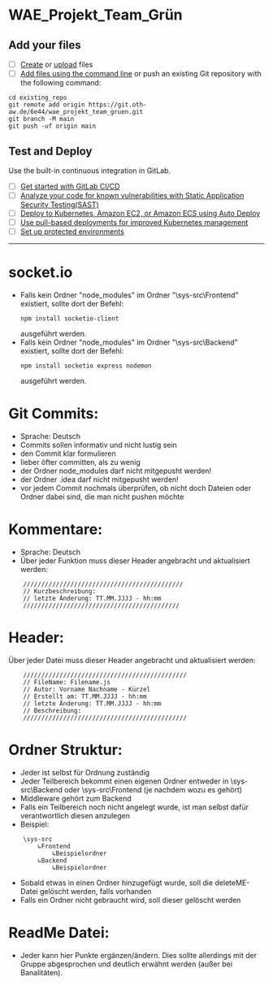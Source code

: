# WAE_Projekt_Team_Grün


## Add your files

- [ ] [Create](https://docs.gitlab.com/ee/user/project/repository/web_editor.html#create-a-file) or [upload](https://docs.gitlab.com/ee/user/project/repository/web_editor.html#upload-a-file) files
- [ ] [Add files using the command line](https://docs.gitlab.com/ee/gitlab-basics/add-file.html#add-a-file-using-the-command-line) or push an existing Git repository with the following command:

```
cd existing_repo
git remote add origin https://git.oth-aw.de/6e44/wae_projekt_team_gruen.git
git branch -M main
git push -uf origin main
```


## Test and Deploy

Use the built-in continuous integration in GitLab.

- [ ] [Get started with GitLab CI/CD](https://docs.gitlab.com/ee/ci/quick_start/index.html)
- [ ] [Analyze your code for known vulnerabilities with Static Application Security Testing(SAST)](https://docs.gitlab.com/ee/user/application_security/sast/)
- [ ] [Deploy to Kubernetes, Amazon EC2, or Amazon ECS using Auto Deploy](https://docs.gitlab.com/ee/topics/autodevops/requirements.html)
- [ ] [Use pull-based deployments for improved Kubernetes management](https://docs.gitlab.com/ee/user/clusters/agent/)
- [ ] [Set up protected environments](https://docs.gitlab.com/ee/ci/environments/protected_environments.html)

***

# socket.io
- Falls kein Ordner "node_modules" im Ordner "\sys-src\Frontend" existiert, sollte dort der Befehl:
	```
	npm install socketio-client
	```
	ausgeführt werden.
- Falls kein Ordner "node_modules" im Ordner "\sys-src\Backend" existiert, sollte dort der Befehl:
	```
	npm install socketio express nodemon
	```
	ausgeführt werden.

# Git Commits:
- Sprache: Deutsch
- Commits sollen informativ und nicht lustig sein
- den Commit klar formulieren
- lieber öfter committen, als zu wenig
- der Ordner node_modules darf nicht mitgepusht werden!
- der Ordner .idea darf nicht mitgepusht werden!
- vor jedem Commit nochmals überprüfen, ob nicht doch Dateien oder Ordner dabei sind, die man nicht pushen möchte

# Kommentare:
- Sprache: Deutsch
- Über jeder Funktion muss dieser Header angebracht und aktualisiert werden:
```
	////////////////////////////////////////////
	// Kurzbeschreibung:
	// letzte Änderung: TT.MM.JJJJ - hh:mm
	///////////////////////////////////////////
```

# Header:
Über jeder Datei muss dieser Header angebracht und aktualisiert werden:
```
	/////////////////////////////////////////////
	// FileName: Filename.js
	// Autor: Vorname Nachname - Kürzel
	// Erstellt am: TT.MM.JJJJ - hh:mm
	// letzte Änderung: TT.MM.JJJJ - hh:mm
	// Beschreibung: 
	/////////////////////////////////////////////
```

# Ordner Struktur:
- Jeder ist selbst für Ordnung zuständig
- Jeder Teilbereich bekommt einen eigenen Ordner entweder in \sys-src\Backend oder \sys-src\Frontend (je nachdem wozu es gehört)
- Middleware gehört zum Backend
- Falls ein Teilbereich noch nicht angelegt wurde, ist man selbst dafür verantwortlich diesen anzulegen
- Beispiel:
```
	\sys-src
		↳Frontend
			↳Beispielordner
		↳Backend
			↳Beispielordner
```
- Sobald etwas in einen Ordner hinzugefügt wurde, soll die deleteME-Datei gelöscht werden, falls vorhanden
- Falls ein Ordner nicht gebraucht wird, soll dieser gelöscht werden

# ReadMe Datei:
- Jeder kann hier Punkte ergänzen/ändern. Dies sollte allerdings mit der Gruppe abgesprochen und deutlich erwähnt werden (außer bei Banalitäten).